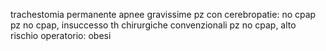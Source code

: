 trachestomia permanente
	apnee gravissime
	pz con cerebropatie: no cpap
	pz no cpap, insuccesso th chirurgiche convenzionali
	pz no cpap, alto rischio operatorio: obesi